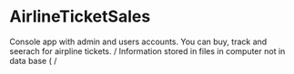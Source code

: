 # AirlineTicketSales
Console app with admin and users accounts. You can buy, track and seerach for airpline tickets.
/ Information stored in files in computer not in data base ( /
